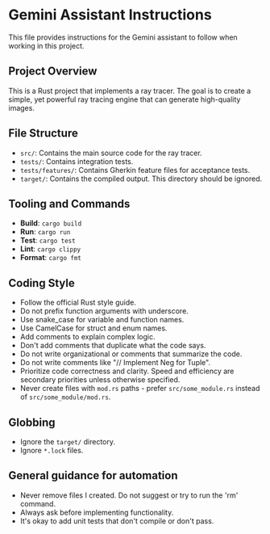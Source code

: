 # Gemini Assistant Instructions

This file provides instructions for the Gemini assistant to follow when working in this project.

## Project Overview

This is a Rust project that implements a ray tracer. The goal is to create a simple, yet powerful ray tracing engine that can generate high-quality images.

## File Structure

* `src/`: Contains the main source code for the ray tracer.
* `tests/`: Contains integration tests.
* `tests/features/`: Contains Gherkin feature files for acceptance tests.
* `target/`: Contains the compiled output. This directory should be ignored.

## Tooling and Commands

* **Build**: `cargo build`
* **Run**: `cargo run`
* **Test**: `cargo test`
* **Lint**: `cargo clippy`
* **Format**: `cargo fmt`

## Coding Style

* Follow the official Rust style guide.
* Do not prefix function arguments with underscore.
* Use snake_case for variable and function names.
* Use CamelCase for struct and enum names.
* Add comments to explain complex logic.
* Don't add comments that duplicate what the code says.
* Do not write organizational or comments that summarize the code.
* Do not write comments like "// Implement Neg for Tuple".
* Prioritize code correctness and clarity. Speed and efficiency are secondary priorities unless otherwise specified.
* Never create files with `mod.rs` paths - prefer `src/some_module.rs` instead of `src/some_module/mod.rs`.

## Globbing

* Ignore the `target/` directory.
* Ignore `*.lock` files.

## General guidance for automation

* Never remove files I created. Do not suggest or try to run the 'rm' command.
* Always ask before implementing functionality.
* It's okay to add unit tests that don't compile or don't pass.
